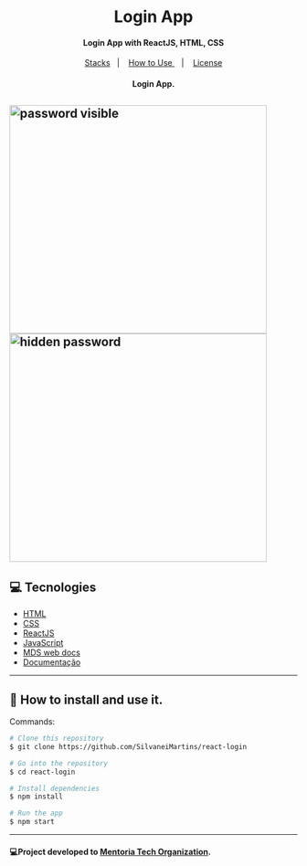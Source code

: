 <h1 align="center">
    Login App
</h1>

<h4 align="center">
  Login App with ReactJS, HTML, CSS
</h4>

<p align="center">
  <a href="#rocket-tecnologias">Stacks</a>&nbsp;&nbsp;&nbsp;|&nbsp;&nbsp;&nbsp;
  <a href="#information_source-como-usar">How to Use </a>&nbsp;&nbsp;&nbsp;|&nbsp;&nbsp;&nbsp;
  <a href="#memo-license">License</a>
</p>

<h4 align="center">
Login App.
</h4>

<img  src="https://user-images.githubusercontent.com/80990809/162025400-27507642-5541-4aeb-bd2b-d28c341cde03.png"
 title="password visible" width= 450px height=400px align=center/></a>
<img src="https://user-images.githubusercontent.com/80990809/162025467-9dcbcf90-1e26-4725-8730-e5da2febddde.png" title="hidden password"  width= 450px height=400px align=center/></a>
----------------------------------------------------------------------------------------------------------------------------------------------
## :computer: Tecnologies

-  [HTML](https://developer.mozilla.org/pt-BR/docs/Web/HTML)
-  [CSS](https://developer.mozilla.org/pt-BR/docs/Web/CSS/)
-  [ReactJS](https://reactjs.org/)
-  [JavaScript](https://www.javascript.com/)
-  [MDS web docs](https://developer.mozilla.org/pt-BR/)
-  [Documentação](https://pt.wikipedia.org/wiki/JavaScript)
-----------------------------------------------------------------------------------------------------------------------------------------------
## :mag_right: How to install and use it.

Commands:

```bash
# Clone this repository
$ git clone https://github.com/SilvaneiMartins/react-login

# Go into the repository
$ cd react-login

# Install dependencies
$ npm install

# Run the app
$ npm start
```
----------------------------------------------------------------------------------------------------------------------------------------------

#### :computer:Project developed to [Mentoria Tech Organization](https://github.com/WF-Mentoria-Tech).
